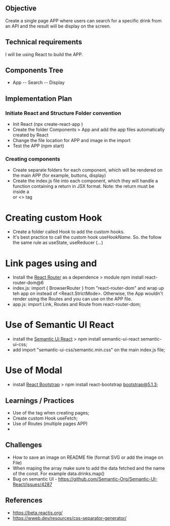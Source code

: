 ## Objective

Create a single page APP where users can search for a specific drink from an API and the result will be display on the screen.

<!-- <img alt="plan" src="/cocktail_api/src/images/API_MVP.png" /> // Not working -->

## Technical requirements

I will be using React to build the APP.

## Components Tree

- App
  -- Search
  -- Display

## Implementation Plan

### Initiate React and Structure Folder convention

- Init React (npx create-react-app <react-app-name>)
- Create the folder Components > App and add the app files automatically created by React
- Change the file location for APP and image in the import
- Test the APP (npm start)

### Creating components

- Create separate folders for each component, which will be rendered on the main APP (for example, buttons, display)
- Create the index.js file into each component, which they will handle a function containing a return in JSX format.
  Note: the return must be inside a <div> or <> tag

# Creating custom Hook

- Create a folder called Hook to add the custom hooks.
- It's best practice to call the custom hook use<i>HookName</i>. So. the follow the same rule as useState, useReducer (...)

# Link pages using <Link> and <Routes>

- Install the [React Router](https://reactrouter.com/docs/en/v6/getting-started/installation) as a dependence > module npm install react-router-dom@6
- index.js:
  import { BrowserRouter } from "react-router-dom" and wrap up teh app on <BrowserRouter> instead of <React.StrictMode>. Otherwise, the App wouldn't render using the Routes and you can use on the APP file.
- app.js:
  import Link, Routes and Route from react-router-dom;

# Use of Semantic UI React

- install the [Semantic Ui React](https://react.semantic-ui.com/usage/) > npm install semantic-ui-react semantic-ui-css;
- add import "semantic-ui-css/semantic.min.css" on the main index.js file;

# Use of Modal

- install [React Bootstrap](https://react-bootstrap.github.io/components/modal/) > npm install react-bootstrap bootstrap@5.1.3;

## Learnings / Practices

- Use of the tag <Headers> when creating pages;
- Create custom Hook useFetch;
- Use of Routes (multiple pages APP)
-

## Challenges

- How to save an image on README file (format SVG or add the image on File)
- When maping the array make sure to add the data fetched and the name of the const. For example data.drinks.map()
- Bug on semantic UI - https://github.com/Semantic-Org/Semantic-UI-React/issues/4287

## References

- https://beta.reactjs.org/
- https://wweb.dev/resources/css-separator-generator/
